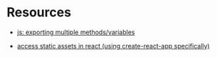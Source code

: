 # Resources

- [js: exporting multiple methods/variables](http://2ality.com/2014/09/es6-modules-final.html#named-exports-several-per-module)

- [access static assets in react (using create-react-app specifically)](https://stackoverflow.com/a/48037875)
